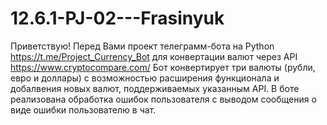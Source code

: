 # 12.6.1-PJ-02---Frasinyuk
Приветствую! Перед Вами проект телеграмм-бота на Python https://t.me/Project_Currency_Bot для конвертации валют через API https://www.cryptocompare.com/ 
Бот конвертирует три валюты (рубли, евро и доллары) с возможностью расширения функционала и добалвения новых валют, поддерживаемых 
указанным API. В боте реализована обработка ошибок пользователя с выводом сообщения о виде ошибки пользователю в чат. 